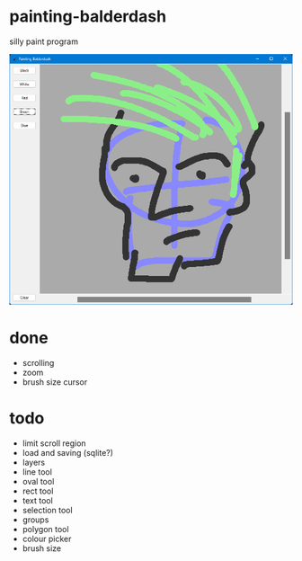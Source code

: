 # painting-balderdash
silly paint program

![screenshot of a face](/Screenshot%202023-03-26%20134615.png?raw=true)

# done

* scrolling
* zoom
* brush size cursor

# todo

* limit scroll region
* load and saving (sqlite?)
* layers
* line tool
* oval tool
* rect tool
* text tool
* selection tool
* groups
* polygon tool
* colour picker
* brush size

